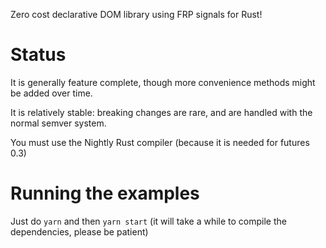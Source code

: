 Zero cost declarative DOM library using FRP signals for Rust!

Status
======

It is generally feature complete, though more convenience methods might be added over time.

It is relatively stable: breaking changes are rare, and are handled with the normal semver system.

You must use the Nightly Rust compiler (because it is needed for futures 0.3)

Running the examples
====================

Just do `yarn` and then `yarn start` (it will take a while to compile the dependencies, please be patient)
